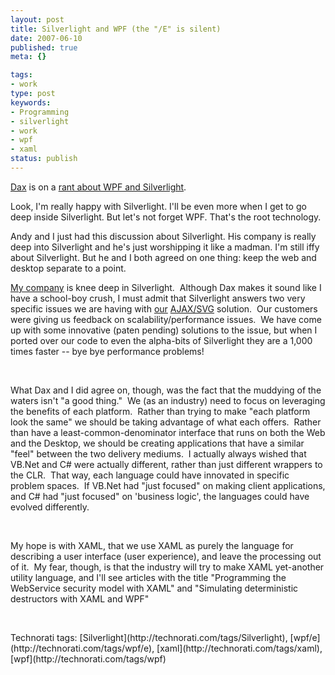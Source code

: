 ```yaml
---
layout: post
title: Silverlight and WPF (the "/E" is silent)
date: 2007-06-10
published: true
meta: {}

tags:
- work
type: post
keywords:
- Programming
- silverlight
- work
- wpf
- xaml
status: publish
---
```



[Dax](http://www.nukeation.net/default.aspx) is on a [rant about WPF and Silverlight](http://www.nukeation.net/2007/06/08/Rant+8571993+Are+We+Forgetting+WPF.aspx).

<!-- blockquote  -->

Look, I'm really happy with Silverlight. I'll be even more when I get to go deep inside Silverlight. But let's not forget WPF. That's the root technology.



Andy and I just had this discussion about Silverlight. His company is really deep into Silverlight and he's just worshipping it like a madman. I'm still iffy about Silverlight. But he and I both agreed on one thing: keep the web and desktop separate to a point.

<!-- endblockquote  -->

[My company](http://www.sss-research.com/) is knee deep in Silverlight.  Although Dax makes it sound like I have a school-boy crush, I must admit that Silverlight answers two very specific issues we are having with [our](http://www.sss-research.com/geoboost.aspx) [AJAX/SVG](http://blog.andyeick.com/2007/04/19/Thin+Client+Visualization.aspx) solution.  Our customers were giving us feedback on scalability/performance issues.  We have come up with some innovative (paten pending) solutions to the issue, but when I ported over our code to even the alpha-bits of Silverlight they are a 1,000 times faster -- bye bye performance problems!



 



What Dax and I did agree on, though, was the fact that the muddying of the waters isn't "a good thing."  We (as an industry) need to focus on leveraging the benefits of each platform.  Rather than trying to make "each platform look the same" we should be taking advantage of what each offers.  Rather than have a least-common-denominator interface that runs on both the Web and the Desktop, we should be creating applications that have a similar "feel" between the two delivery mediums.  I actually always wished that VB.Net and C# were actually different, rather than just different wrappers to the CLR.  That way, each language could have innovated in specific problem spaces.  If VB.Net had "just focused" on making client applications, and C# had "just focused" on 'business logic', the languages could have evolved differently.



 



My hope is with XAML, that we use XAML as purely the language for describing a user interface (user experience), and leave the processing out of it.  My fear, though, is that the industry will try to make XAML yet-another utility language, and I'll see articles with the title "Programming the WebService security model with XAML" and "Simulating deterministic destructors with XAML and WPF"



 

<div class="wlWriterSmartContent" style="margin: 0px;padding: 0px">Technorati tags: [Silverlight](http://technorati.com/tags/Silverlight), [wpf/e](http://technorati.com/tags/wpf/e), [xaml](http://technorati.com/tags/xaml), [wpf](http://technorati.com/tags/wpf)</div>
